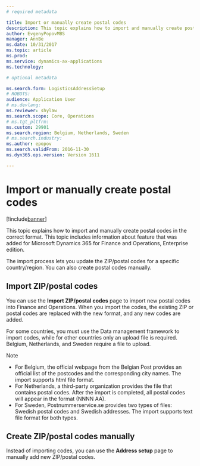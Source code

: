 ```yaml
---
# required metadata

title: Import or manually create postal codes
description: This topic explains how to import and manually create postal codes in the correct format. This topic includes information about feature that was added for Microsoft Dynamics 365 for Finance and Operations, Enterprise edition. 
author: EvgenyPopovMBS
manager: AnnBe
ms.date: 10/31/2017
ms.topic: article
ms.prod: 
ms.service: dynamics-ax-applications
ms.technology: 

# optional metadata

ms.search.form: LogisticsAddressSetup
# ROBOTS: 
audience: Application User
# ms.devlang: 
ms.reviewer: shylaw
ms.search.scope: Core, Operations
# ms.tgt_pltfrm: 
ms.custom: 29901
ms.search.region: Belgium, Netherlands, Sweden
# ms.search.industry: 
ms.author: epopov
ms.search.validFrom: 2016-11-30
ms.dyn365.ops.version: Version 1611

---
```


# Import or manually create postal codes

[!include[banner](../includes/banner.md)]


This topic explains how to import and manually create postal codes in the correct format. This topic includes information about feature that was added for Microsoft Dynamics 365 for Finance and Operations, Enterprise edition. 

The import process lets you update the ZIP/postal codes for a specific country/region. You can also create postal codes manually.

## Import ZIP/postal codes
You can use the **Import ZIP/postal codes** page to import new postal codes into Finance and Operations. When you import the codes, the existing ZIP or postal codes are replaced with the new format, and any new codes are added.

For some countries, you must use the Data management framework to import codes, while for other countries only an upload file is required. Belgium, Netherlands, and Sweden require a file to upload.

> [!NOTE]
> -   For Belgium, the official webpage from the Belgian Post provides an official list of the postcodes and the corresponding city names. The import supports html file format.
> -   For Netherlands, a third-party organization provides the file that contains postal codes. After the import is completed, all postal codes will appear in the format (NNNN AA).
> -   For Sweden, Postnummerservice.se provides two types of files: Swedish postal codes and Swedish addresses. The import supports text file format for both types.


## Create ZIP/postal codes manually
Instead of importing codes, you can use the **Address setup** page to manually add new ZIP/postal codes.


